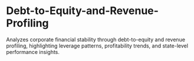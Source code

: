 # Debt-to-Equity-and-Revenue-Profiling
Analyzes corporate financial stability through debt-to-equity and revenue profiling, highlighting leverage patterns, profitability trends, and state-level performance insights.
